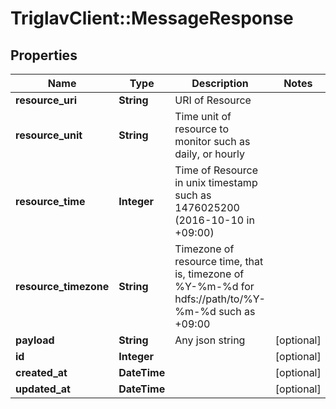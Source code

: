 # TriglavClient::MessageResponse

## Properties
Name | Type | Description | Notes
------------ | ------------- | ------------- | -------------
**resource_uri** | **String** | URI of Resource | 
**resource_unit** | **String** | Time unit of resource to monitor such as daily, or hourly | 
**resource_time** | **Integer** | Time of Resource in unix timestamp such as 1476025200 (2016-10-10 in +09:00) | 
**resource_timezone** | **String** | Timezone of resource time, that is, timezone of %Y-%m-%d for hdfs://path/to/%Y-%m-%d such as +09:00 | 
**payload** | **String** | Any json string | [optional] 
**id** | **Integer** |  | [optional] 
**created_at** | **DateTime** |  | [optional] 
**updated_at** | **DateTime** |  | [optional] 


